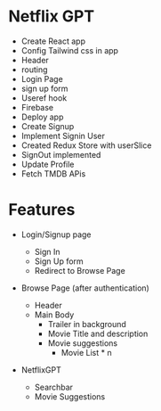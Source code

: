 # Netflix GPT

- Create React app
- Config Tailwind css in app
- Header
- routing
- Login Page
- sign up form
- Useref hook
- Firebase
- Deploy app
- Create Signup 
- Implement Signin User
- Created Redux Store with userSlice
- SignOut implemented 
- Update Profile
- Fetch TMDB APis


# Features
- Login/Signup page 
    - Sign In
    - Sign Up form 
    - Redirect to Browse Page 

- Browse Page (after authentication)
    - Header
    - Main Body
        - Trailer in background 
        - Movie Title and description
        - Movie suggestions 
            - Movie List * n

- NetflixGPT
    - Searchbar
    - Movie Suggestions
